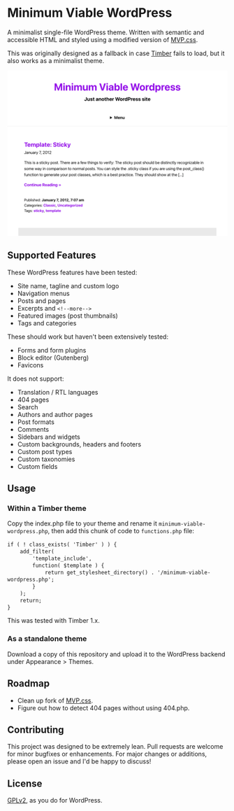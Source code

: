 # Minimum Viable WordPress

A minimalist single-file WordPress theme. Written with semantic and accessible HTML and styled using a modified version of [MVP.css](https://andybrewer.github.io/mvp/).

This was originally designed as a fallback in case [Timber](https://www.upstatement.com/timber/) fails to load, but it also works as a minimalist theme.

[![Preview screenshot; it's got no pictures and extremely basic styling.](screenshot.png)](screenshot-for-github.png)

## Supported Features

These WordPress features have been tested:

- Site name, tagline and custom logo
- Navigation menus
- Posts and pages
- Excerpts and `<!--more-->`
- Featured images (post thumbnails)
- Tags and categories

These should work but haven't been extensively tested:

- Forms and form plugins
- Block editor (Gutenberg)
- Favicons

It does not support:

- Translation / RTL languages
- 404 pages
- Search
- Authors and author pages
- Post formats
- Comments
- Sidebars and widgets
- Custom backgrounds, headers and footers
- Custom post types
- Custom taxonomies
- Custom fields

## Usage

### Within a Timber theme

Copy the index.php file to your theme and rename it `minimum-viable-wordpress.php`, then add this chunk of code to `functions.php` file:

```
if ( ! class_exists( 'Timber' ) ) {
	add_filter(
		'template_include',
		function( $template ) {
			return get_stylesheet_directory() . '/minimum-viable-wordpress.php';
		}
	);
	return;
}
```

This was tested with Timber 1.x.

### As a standalone theme

Download a copy of this repository and upload it to the WordPress backend under Appearance > Themes.

## Roadmap

- Clean up fork of [MVP.css](https://andybrewer.github.io/mvp/).
- Figure out how to detect 404 pages without using 404.php.

## Contributing

This project was designed to be extremely lean. Pull requests are welcome for minor bugfixes or enhancements. For major changes or additions, please open an issue and I'd be happy to discuss!

## License

[GPLv2](https://choosealicense.com/licenses/gpl-2.0/), as you do for WordPress.
